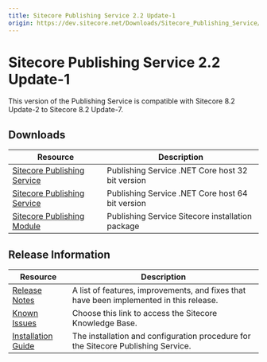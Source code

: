 ```yaml
---
title: Sitecore Publishing Service 2.2 Update-1
origin: https://dev.sitecore.net/Downloads/Sitecore_Publishing_Service/22/Sitecore_Publishing_Service_22_Update1.aspx
---
```


# Sitecore Publishing Service 2.2 Update-1

This version of the Publishing Service is compatible with Sitecore 8.2 Update-2 to Sitecore 8.2 Update-7.

## Downloads

 | Resource | Description |
 | --- | --- |
 | [Sitecore Publishing Service](https://sitecoredev.azureedge.net/~/media/E71D6623F11448ED825396684F33FF40.ashx?date=20180807T154848) | Publishing Service .NET Core host 32 bit version |
 | [Sitecore Publishing Service](https://sitecoredev.azureedge.net/~/media/C7B611FDCE5B4A26A06E6A43AE951737.ashx?date=20180807T154921) | Publishing Service .NET Core host 64 bit version |
 | [Sitecore Publishing Module](https://sitecoredev.azureedge.net/~/media/491714C611C3451F8777C53F93F4B9F4.ashx?date=20180807T164144) | Publishing Service Sitecore installation package |

## Release Information

 | Resource | Description |
 | --- | --- |
 | [Release Notes](https://dev.sitecore.net:443/downloads/Sitecore%20Publishing%20Service/22/Sitecore%20Publishing%20Service%2022%20Update1/Release%20Notes) | A list of features, improvements, and fixes that have been implemented in this release. |
 | [Known Issues](https://kb.sitecore.net/articles/431510) | Choose this link to access the Sitecore Knowledge Base. |
 | [Installation Guide](https://sitecoredev.azureedge.net/~/media/62E4151324F34A60B054A1064A01D131.ashx?date=20200204T081631) | The installation and configuration procedure for the Sitecore Publishing Service. |